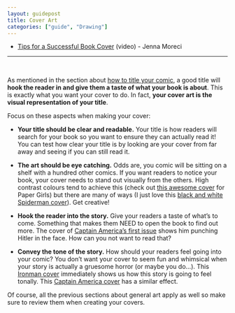 ```yaml
---
layout: guidepost
title: Cover Art
categories: ["guide", "Drawing"]
---
```

- [Tips for a Successful Book Cover](https://www.youtube.com/watch?v=Fb9hRMqMlnI) (video) - Jenna Moreci

<hr><br>

As mentioned in the section about [how to title your comic](https://www.youtube.com/watch?v=Fb9hRMqMlnI), a good title will **hook the reader in and give them a taste of what your book is about**. This is exactly what you want your cover to do. In fact, **your cover art is the visual representation of your title**.

Focus on these aspects when making your cover:

- **Your title should be clear and readable.** Your title is how readers will search for your book so you want to ensure they can actually read it! You can test how clear your title is by looking are your cover from far away and seeing if you can still read it.

- **The art should be eye catching.** Odds are, you comic will be sitting on a shelf with a hundred other comics. If you want readers to notice your book, your cover needs to stand out visually from the others. High contrast colours tend to achieve this (check out [this awesome cover](https://imagecomics.com/uploads/releases/PaperGirls_Vol01-1.png) for Paper Girls) but there are many of ways (I just love this [black and white Spiderman cover](http://vignette2.wikia.nocookie.net/marveldatabase/images/e/ec/Peter_Parker%2C_The_Spectacular_Spider-Man_Vol_1_101.jpg/revision/latest?cb=20080612221129)). Get creative!

- **Hook the reader into the story.** Give your readers a taste of what’s to come. Something that makes them NEED to open the book to find out more. The cover of [Captain America’s first issue](http://media.comicbook.com/uploads1/2014/12/captain-america-1-115053.jpg) shows him punching Hitler in the face. How can you not want to read that?

- **Convey the tone of the story.** How should your readers feel going into your comic? You don’t want your cover to seem fun and whimsical when your story is actually a gruesome horror (or maybe you do…). This [Ironman cover](http://2.bp.blogspot.com/-o-wjNOaFMh0/UnBwxbvPVKI/AAAAAAAAAu4/4Gip9iUwa3M/s1600/IM_128.png) immediately shows us how this story is going to feel tonally. This [Captain America cover](http://vignette2.wikia.nocookie.net/marveldatabase/images/d/dc/Captain_America_Vol_1_332.jpg/revision/latest?cb=20160325212745) has a similar effect.

Of course, all the previous sections about general art apply as well so make sure to review them when creating your covers.